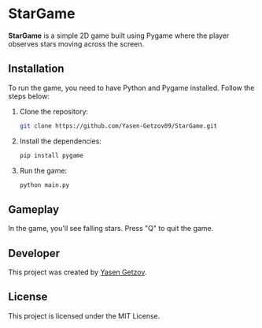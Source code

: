 
# StarGame

**StarGame** is a simple 2D game built using Pygame where the player observes stars moving across the screen.

## Installation

To run the game, you need to have Python and Pygame installed. Follow the steps below:

1. Clone the repository:
   ```bash
   git clone https://github.com/Yasen-Getzov09/StarGame.git
   ```

2. Install the dependencies:
   ```bash
   pip install pygame
   ```

3. Run the game:
   ```bash
   python main.py
   ```

## Gameplay

In the game, you'll see falling stars. Press "Q" to quit the game.

## Developer

This project was created by [Yasen Getzov](https://github.com/Yasen-Getzov09).

## License

This project is licensed under the MIT License.
